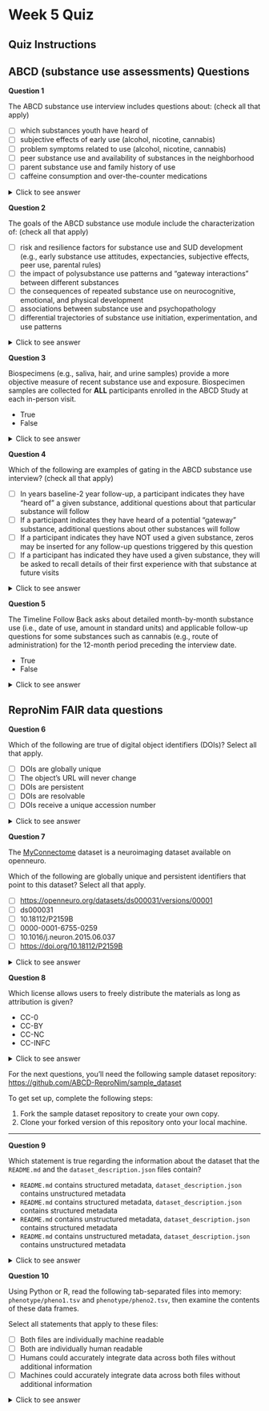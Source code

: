 # Week 5 Quiz

## Quiz Instructions

## ABCD (substance use assessments) Questions

**Question 1**

The ABCD substance use interview includes questions about: (check all that apply)

- [ ] which substances youth have heard of
- [ ] subjective effects of early use (alcohol, nicotine, cannabis)
- [ ] problem symptoms related to use (alcohol, nicotine, cannabis)
- [ ] peer substance use and availability of substances in the neighborhood
- [ ] parent substance use and family history of use
- [ ] caffeine consumption and over-the-counter medications

<details>
<summary>Click to see answer</summary>

All the above

Source: [Course Video: Substance Use Protocol ((9:11)](https://youtu.be/974QMCTMplo?list=PLU6a0ES56Gvgdg9eoI-Vqtr_nKOH85Ufr&t=551)

</details>

**Question 2**

The goals of the ABCD substance use module include the characterization of: (check all that apply)

- [ ] risk and resilience factors for substance use and SUD development (e.g., early substance use attitudes, expectancies, subjective effects, peer use, parental rules)
- [ ] the impact of polysubstance use patterns and “gateway interactions” between different substances
- [ ] the consequences of repeated substance use on neurocognitive, emotional, and physical development
- [ ] associations between substance use and psychopathology
- [ ] differential trajectories of substance use initiation, experimentation, and use patterns

<details>
<summary>Click to see answer</summary>

All the above

Source: [Course Video: Substance Use Protocol (5:46)](https://youtu.be/974QMCTMplo?list=PLU6a0ES56Gvgdg9eoI-Vqtr_nKOH85Ufr&t=346)

</details>

**Question 3**

Biospecimens (e.g., saliva, hair, and urine samples) provide a more objective measure of recent substance use and exposure. Biospecimen samples are collected for **ALL** participants enrolled in the ABCD Study at each in-person visit.

- True
- False

<details>
<summary>Click to see answer</summary>

False

Source: [Course Video: Substance Use Protocol (17:28)](https://youtu.be/974QMCTMplo?list=PLU6a0ES56Gvgdg9eoI-Vqtr_nKOH85Ufr&t=1048)

</details>

**Question 4**

Which of the following are examples of gating in the ABCD substance use interview? (check all that apply)

- [ ] In years baseline-2 year follow-up, a participant indicates they have “heard of” a given substance, additional questions about that particular substance will follow
- [ ] If a participant indicates they have heard of a potential “gateway” substance, additional questions about other substances will follow
- [ ] If a participant indicates they have NOT used a given substance, zeros may be inserted for any follow-up questions triggered by this question
- [ ] If a participant has indicated they have used a given substance, they will be asked to recall details of their first experience with that substance at future visits

<details>
<summary>Click to see answer</summary>

- In years baseline-2 year follow-up, a participant indicates they have “heard of” a given substance, additional questions about that particular substance will follow
- If a participant indicates they have NOT used a given substance, zeros may be inserted for any follow-up questions triggered by this question

Source: [Course Video: Substance Use Protocol (22:28)](https://youtu.be/974QMCTMplo?list=PLU6a0ES56Gvgdg9eoI-Vqtr_nKOH85Ufr&t=1348)

</details>

**Question 5**

The Timeline Follow Back asks about detailed month-by-month substance use (i.e., date of use, amount in standard units) and applicable follow-up questions for some substances such as cannabis (e.g., route of administration) for the 12-month period preceding the interview date.

- True
- False

<details>
<summary>Click to see answer</summary>

True

Source: [Course Video: Substance Use Protocol (23:37)](https://youtu.be/974QMCTMplo?list=PLU6a0ES56Gvgdg9eoI-Vqtr_nKOH85Ufr&t=1417) 

</details>


## ReproNim FAIR data questions

**Question 6**

Which of the following are true of digital object identifiers (DOIs)? Select all that apply.

- [ ] DOIs are globally unique
- [ ] The object’s URL will never change
- [ ] DOIs are persistent
- [ ] DOIs are resolvable
- [ ] DOIs receive a unique accession number

<details>
<summary>Click to see answer</summary>

- DOIs are globally unique
- DOIs are persistent
- DOIs are resolvable

**Explanation**

The object's URL may change, though it is the responsibility of the object's host to report that the URL has changed so that the **globally unique** DOI can remain **persistent** and  **resolve** to the appropriate URL.

Object hosts (e.g., Openneuro.org) can give objects accession numbers, but these are not associated directly with the DOI and are not guaranteed to be globally unique and/or persistent.

***

</details>

**Question 7**

The [MyConnectome](https://openneuro.org/datasets/ds000031/versions/00001) dataset is a neuroimaging dataset available on openneuro.

Which of the following are globally unique and persistent identifiers that point to this dataset? Select all that apply.

- [ ] https://openneuro.org/datasets/ds000031/versions/00001
- [ ] ds000031
- [ ] 10.18112/P2159B
- [ ] 0000-0001-6755-0259
- [ ] 10.1016/j.neuron.2015.06.037
- [ ] https://doi.org/10.18112/P2159B

<details>
<summary>Click to see answer</summary>

- 10.18112/P2159B
- https://doi.org/10.18112/P2159B

**Explanation**

- https://openneuro.org/datasets/ds000031/versions/00001 is the object's current URL, though this is not the DOI
- ds000031 is the accession number assigned by Openneuro.org, not the DOI
- 0000-0001-6755-0259 is the ORCID of one of the authors, not the dataset
- 10.1016/j.neuron.2015.06.037 is a DOI, but it is the DOI of the dataset publication, not the dataset itself

***

</details>

**Question 8**

 Which license allows users to freely distribute the materials as long as attribution is given?

- CC-0
- CC-BY
- CC-NC
- CC-INFC

<details>
<summary>Click to see answer</summary>

CC-BY

Source: [Creative Commons: CC-BY](https://creativecommons.org/licenses/by/4.0/)

***

</details>

For the next questions, you’ll need the following sample dataset repository: https://github.com/ABCD-ReproNim/sample_dataset

To get set up, complete the following steps:

1. Fork the sample dataset repository to create your own copy.
2. Clone your forked version of this repository onto your local machine.

***

**Question 9**

Which statement is true regarding the information about the dataset that the `README.md` and the `dataset_description.json` files contain?

- `README.md` contains structured metadata, `dataset_description.json` contains unstructured metadata
- `README.md` contains structured metadata, `dataset_description.json` contains structured metadata
- `README.md` contains unstructured metadata, `dataset_description.json` contains structured metadata
- `README.md` contains unstructured metadata, `dataset_description.json` contains unstructured metadata

<details>
<summary>Click to see answer</summary>

`README.md` contains unstructured metadata, `dataset_description.json` contains structured metadata

***

</details>

**Question 10**

Using Python or R, read the following tab-separated files into memory: `phenotype/pheno1.tsv` and `phenotype/pheno2.tsv`, then examine the contents of these data frames.

Select all statements that apply to these files:

- [ ] Both files are individually machine readable
- [ ] Both are individually human readable
- [ ] Humans could accurately integrate data across both files without additional information
- [ ] Machines could accurately integrate data across both files without additional information

<details>
<summary>Click to see answer</summary>

- Both files are individually machine readable
- Both are individually human readable
- Humans could accurately integrate data across both files without additional information

**Explanation**

The `handedness` column in these two files are encoded differently. One file uses "left" and "right", whereas the other uses "L" and "R". While humans could reason and integrate between files, a computer would not inherently know that "L" = "left" and "R" = "right" without further information.

Hint: If you need to work with non-curated categorical data like this, you might consider using libraries like [dirty_cat](https://dirty-cat.github.io/stable/) in Python.

***

</details>
